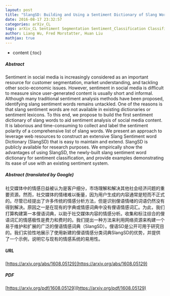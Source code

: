 ```yaml
---
layout: post
title: "SlangSD: Building and Using a Sentiment Dictionary of Slang Words for Short-Text Sentiment Classification"
date: 2016-08-17 23:32:57
categories: arXiv_CL
tags: arXiv_CL Sentiment Segmentation Sentiment_Classification Classification
author: Liang Wu, Fred Morstatter, Huan Liu
mathjax: true
---
```


* content
{:toc}

##### Abstract
Sentiment in social media is increasingly considered as an important resource for customer segmentation, market understanding, and tackling other socio-economic issues. However, sentiment in social media is difficult to measure since user-generated content is usually short and informal. Although many traditional sentiment analysis methods have been proposed, identifying slang sentiment words remains untackled. One of the reasons is that slang sentiment words are not available in existing dictionaries or sentiment lexicons. To this end, we propose to build the first sentiment dictionary of slang words to aid sentiment analysis of social media content. It is laborious and time-consuming to collect and label the sentiment polarity of a comprehensive list of slang words. We present an approach to leverage web resources to construct an extensive Slang Sentiment word Dictionary (SlangSD) that is easy to maintain and extend. SlangSD is publicly available for research purposes. We empirically show the advantages of using SlangSD, the newly-built slang sentiment word dictionary for sentiment classification, and provide examples demonstrating its ease of use with an existing sentiment system.

##### Abstract (translated by Google)
社交媒体中的情感日益被认为是客户细分，市场理解和解决其他社会经济问题的重要资源。然而，社交媒体的情绪难以衡量，因为用户生成的内容通常是短而不正式的。尽管已经提出了许多传统的情感分析方法，但是识别俚语情绪的词语仍然没有得到解决。原因之一是在现有的字典或情感词典中没有俚语情感词汇。为此，我们打算构建第一本俚语词典，以助于社交媒体内容的情感分析。收集和标注综合的俚语词汇的情感极性是费力和费时的。我们提出一种方法来利用网络资源来构建一个易于维护和扩展的广泛的俚语情感词典（SlangSD）。俚语SD是公开可用于研究目的。我们实验性地展示了使用新建的俚语情感分类词典SlangSD的优势，并提供了一个示例，说明它与现有的情感系统的易用性。

##### URL
[https://arxiv.org/abs/1608.05129](https://arxiv.org/abs/1608.05129)

##### PDF
[https://arxiv.org/pdf/1608.05129](https://arxiv.org/pdf/1608.05129)


